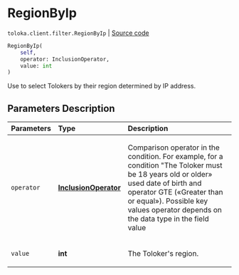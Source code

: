 # RegionByIp
`toloka.client.filter.RegionByIp` | [Source code](https://github.com/Toloka/toloka-kit/blob/v1.0.1/src/client/filter.py#L414)

```python
RegionByIp(
    self,
    operator: InclusionOperator,
    value: int
)
```

Use to select Tolokers by their region determined by IP address.

## Parameters Description

| Parameters | Type | Description |
| :----------| :----| :-----------|
`operator`|**[InclusionOperator](toloka.client.primitives.operators.InclusionOperator.md)**|<p>Comparison operator in the condition. For example, for a condition &quot;The Toloker must be 18 years old or older» used date of birth and operator GTE («Greater than or equal»). Possible key values operator depends on the data type in the field value</p>
`value`|**int**|<p>The Toloker&#x27;s region.</p>
